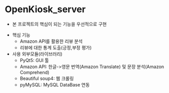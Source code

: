 # OpenKiosk_server
- 본 프로젝트의 핵심이 되는 기능을 우선적으로 구현
+ 핵심 기능
  - Amazon API를 활용한 리뷰 분석
  - 리뷰에 대한 통계 도출(긍정,부정 평가)
+ 사용  외부모듈(라이브러리)
  - PyQt5:  GUI 툴
  - Amazon API: 한글->영문 번역(Amazon Translate) 및 문장 분석(Amazon Comprehend)
  - Beautiful soup4: 웹 크롤링
  - pyMySQL: MySQL DataBase 연동
  




